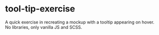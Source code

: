 # tool-tip-exercise
A quick exercise in recreating a mockup with a tooltip appearing on hover. No libraries, only vanilla JS and SCSS.

